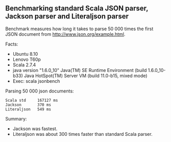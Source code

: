 Benchmarking standard Scala JSON parser, Jackson parser and Literaljson parser
------------------------------------------------------------------------------

Benchmark measures how long it takes to parse 50 000 times the first JSON document
from http://www.json.org/example.html. 

Facts:

* Ubuntu 8.10
* Lenovo T60p
* Scala 2.7.4
* java version "1.6.0_10"
  Java(TM) SE Runtime Environment (build 1.6.0_10-b33)
  Java HotSpot(TM) Server VM (build 11.0-b15, mixed mode)
* Exec: scala jsonbench

Parsing 50 000 json documents:

    Scala std	  167127 ms
    Jackson       370 ms
    Literaljson	  549 ms

Summary:

* Jackson was fastest.
* Literaljson was about 300 times faster than standard Scala parser.

